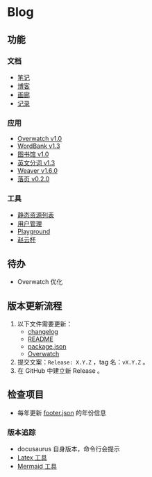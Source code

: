 # Blog

## 功能

### 文档

-   [笔记](https://blog.talaxy.cn/docs/doc-intro)
-   [博客](https://blog.talaxy.cn/blog)
-   [画廊](https://blog.talaxy.cn/gallery)
-   [记录](https://blog.talaxy.cn/some)

### 应用

-   [Overwatch v1.0](https://blog.talaxy.cn/ow)
-   [WordBank v1.3](https://blog.talaxy.cn/word-bank)
-   [图书馆 v1.0](https://blog.talaxy.cn/bookshelf)
-   [英文分词 v1.3](https://blog.talaxy.cn/playground/tokenize)
-   [Weaver v1.6.0](https://blog.talaxy.cn/weaver)
-   [落页 v0.2.0](https://blog.talaxy.cn/luoye)

### 工具

-   [静态资源列表](https://blog.talaxy.cn/resource)
-   [用户管理](https://blog.talaxy.cn/user)
-   [Playground](https://blog.talaxy.cn/playground)
-   [赵云杯](https://blog.talaxy.cn/zhaoyun)

## 待办

-   Overwatch 优化

## 版本更新流程

1. 以下文件需要更新：
    - [changelog](src/pages/changelog.md)
    - [README](README.md)
    - [package.json](package.json)
    - [Overwatch](src/modules/ow/docs/CHANGELOG.md)
2. 提交文案：`Release: X.Y.Z` ，tag 名：`vX.Y.Z` 。
3. 在 GitHub 中建立新 Release 。

## 检查项目

-   每年更新 [footer.json](i18n/zh-cn/docusaurus-theme-classic/footer.json) 的年份信息

### 版本追踪

-   docusaurus 自身版本，命令行会提示
-   [Latex 工具](https://docusaurus.io/docs/markdown-features/math-equations)
-   [Mermaid 工具](https://docusaurus.io/docs/markdown-features/diagrams)
